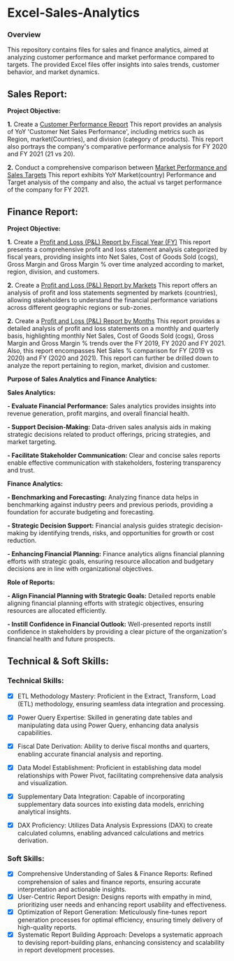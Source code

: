 # Excel-Sales-Analytics

### Overview

This repository contains files for sales and finance analytics, aimed at analyzing customer performance and market performance compared to targets. The provided Excel files offer insights into sales trends, customer behavior, and market dynamics.


## Sales Report: 

**Project Objective:**

**1.** Create a [Customer Performance Report](https://github.com/AnupamKNN/Excel-Sales-Analytics/blob/main/Customer%20Performance%20Report.pdf)
This report provides an analysis of YoY 'Customer Net Sales Performance', including metrics such as Region, market(Countries), and division (category of products). This report also portrays the company's comparative performance analysis for FY 2020 and FY 2021 (21 vs 20).

**2.** Conduct a comprehensive comparison between [Market Performance and Sales Targets](https://github.com/AnupamKNN/Excel-Sales-Analytics/blob/main/Market%20Performance%20vs%20Target%20Report.pdf)
This report exhibits YoY Market(country) Performance and Target analysis of the company and also, the actual vs target performance of the company for FY 2021.


## Finance Report:

**Project Objective:**


**1.** Create a [Profit and Loss (P&L) Report by Fiscal Year (FY)](https://github.com/AnupamKNN/Excel-Sales-Analytics/blob/main/P%26L%20Statement%20by%20Fiscal%20Year.pdf)
This report presents a comprehensive profit and loss statement analysis categorized by fiscal years, providing insights into Net Sales, Cost of Goods Sold (cogs), Gross Margin and Gross Margin % over time analyzed according to market, region, division, and customers. 

**2.** Create a [Profit and Loss (P&L) Report by Markets](https://github.com/AnupamKNN/Excel-Sales-Analytics/blob/main/P%26L%20Statement%20by%20Markets.pdf)
This report offers an analysis of profit and loss statements segmented by markets (countries), allowing stakeholders to understand the financial performance variations across different geographic regions or sub-zones.

**2.** Create a [Profit and Loss (P&L) Report by Months](https://github.com/AnupamKNN/Excel-Sales-Analytics/blob/main/P%26L%20Statement%20by%20Months.pdf)
This report provides a detailed analysis of profit and loss statements on a monthly and quarterly basis, highlighting monthly Net Sales, Cost of Goods Sold (cogs), Gross Margin and Gross Margin % trends over the FY 2019, FY 2020 and FY 2021. Also, this report encompasses Net Sales % comparison for FY (2019 vs 2020) and FY (2020 and 2021). This report can further be drilled down to analyze the report pertaining to region, market, division and customer.


**Purpose of Sales Analytics and Finance Analytics:**

**Sales Analytics:**

**- Evaluate Financial Performance:** Sales analytics provides insights into revenue generation, profit margins, and overall financial health.

**- Support Decision-Making:** Data-driven sales analysis aids in making strategic decisions related to product offerings, pricing strategies, and market targeting.

**- Facilitate Stakeholder Communication:** Clear and concise sales reports enable effective communication with stakeholders, fostering transparency and trust.

**Finance Analytics:**

**- Benchmarking and Forecasting:** Analyzing finance data helps in benchmarking against industry peers and previous periods, providing a foundation for accurate budgeting and forecasting.

**- Strategic Decision Support:** Financial analysis guides strategic decision-making by identifying trends, risks, and opportunities for growth or cost reduction.

**- Enhancing Financial Planning:** Finance analytics aligns financial planning efforts with strategic goals, ensuring resource allocation and budgetary decisions are in line with organizational objectives.


**Role of Reports:**

**- Align Financial Planning with Strategic Goals:** Detailed reports enable aligning financial planning efforts with strategic objectives, ensuring resources are allocated efficiently.

**- Instill Confidence in Financial Outlook:** Well-presented reports instill confidence in stakeholders by providing a clear picture of the organization's financial health and future prospects.


## Technical & Soft Skills:

### Technical Skills:

- [x]  ETL Methodology Mastery: Proficient in the Extract, Transform, Load (ETL) methodology, ensuring seamless data integration and processing.
- [x] Power Query Expertise: Skilled in generating date tables and manipulating data using Power Query, enhancing data analysis capabilities.
- [x] Fiscal Date Derivation: Ability to derive fiscal months and quarters, enabling accurate financial analysis and reporting.
- [x] Data Model Establishment: Proficient in establishing data model relationships with Power Pivot, facilitating comprehensive data analysis and visualization.
- [x] Supplementary Data Integration: Capable of incorporating supplementary data sources into existing data models, enriching analytical insights.
- [x] DAX Proficiency: Utilizes Data Analysis Expressions (DAX) to create calculated columns, enabling advanced calculations and metrics derivation.


### Soft Skills:

- [x] Comprehensive Understanding of Sales & Finance Reports: Refined comprehension of sales and finance reports, ensuring accurate interpretation and actionable insights.
- [x] User-Centric Report Design: Designs reports with empathy in mind, prioritizing user needs and enhancing report usability and effectiveness.
- [x] Optimization of Report Generation: Meticulously fine-tunes report generation processes for optimal efficiency, ensuring timely delivery of high-quality reports.
- [x] Systematic Report Building Approach: Develops a systematic approach to devising report-building plans, enhancing consistency and scalability in report development processes.
